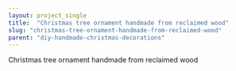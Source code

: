 ```yaml
---
layout: project_single
title:  "Christmas tree ornament handmade from reclaimed wood"
slug: "christmas-tree-ornament-handmade-from-reclaimed-wood"
parent: "diy-handmade-christmas-decorations"
---
```

Christmas tree ornament handmade from reclaimed wood